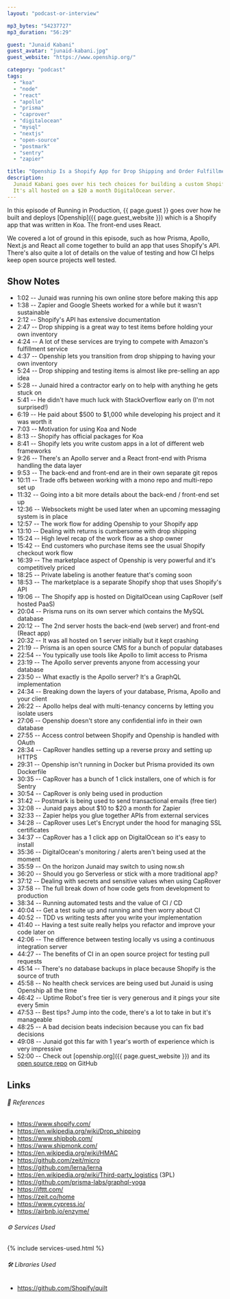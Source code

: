 ```yaml
---
layout: "podcast-or-interview"

mp3_bytes: "54237727"
mp3_duration: "56:29"

guest: "Junaid Kabani"
guest_avatar: "junaid-kabani.jpg"
guest_website: "https://www.openship.org/"

category: "podcast"
tags:
  - "koa"
  - "node"
  - "react"
  - "apollo"
  - "prisma"
  - "caprover"
  - "digitalocean"
  - "mysql"
  - "nextjs"
  - "open-source"
  - "postmark"
  - "sentry"
  - "zapier"

title: "Openship Is a Shopify App for Drop Shipping and Order Fulfillment"
description:
  Junaid Kabani goes over his tech choices for building a custom Shopify app.
  It's all hosted on a $20 a month DigitalOcean server.
---
```


In this episode of Running in Production, {{ page.guest }} goes over how he
built and deploys [Openship]({{ page.guest_website }}) which is a Shopify app
that was written in Koa. The front-end uses React.

We covered a lot of ground in this episode, such as how Prisma, Apollo, Next.js
and React all come together to build an app that uses Shopify's API. There's
also quite a lot of details on the value of testing and how CI helps keep open
source projects well tested.

## Show Notes

- 1:02 -- Junaid was running his own online store before making this app
- 1:38 -- Zapier and Google Sheets worked for a while but it wasn't sustainable
- 2:12 -- Shopify's API has extensive documentation
- 2:47 -- Drop shipping is a great way to test items before holding your own inventory
- 4:24 -- A lot of these services are trying to compete with Amazon's fulfillment service
- 4:37 -- Openship lets you transition from drop shipping to having your own inventory
- 5:24 -- Drop shipping and testing items is almost like pre-selling an app idea
- 5:28 -- Junaid hired a contractor early on to help with anything he gets stuck on
- 5:41 -- He didn't have much luck with StackOverflow early on (I'm not surprised!)
- 6:19 -- He paid about $500 to $1,000 while developing his project and it was worth it
- 7:03 -- Motivation for using Koa and Node
- 8:13 -- Shopify has official packages for Koa
- 8:41 -- Shopify lets you write custom apps in a lot of different web frameworks
- 9:26 -- There's an Apollo server and a React front-end with Prisma handling the data layer
- 9:53 -- The back-end and front-end are in their own separate git repos
- 10:11 -- Trade offs between working with a mono repo and multi-repo set up
- 11:32 -- Going into a bit more details about the back-end / front-end set up
- 12:36 -- Websockets might be used later when an upcoming messaging system is in place
- 12:57 -- The work flow for adding Openship to your Shopify app
- 13:10 -- Dealing with returns is cumbersome with drop shipping
- 15:24 -- High level recap of the work flow as a shop owner
- 15:42 -- End customers who purchase items see the usual Shopify checkout work flow
- 16:39 -- The marketplace aspect of Openship is very powerful and it's competitively priced
- 18:25 -- Private labeling is another feature that's coming soon
- 18:53 -- The marketplace is a separate Shopify shop that uses Shopify's API
- 19:06 -- The Shopify app is hosted on DigitalOcean using CapRover (self hosted PaaS)
- 20:04 -- Prisma runs on its own server which contains the MySQL database
- 20:12 -- The 2nd server hosts the back-end (web server) and front-end (React app)
- 20:32 -- It was all hosted on 1 server initially but it kept crashing
- 21:19 -- Prisma is an open source CMS for a bunch of popular databases
- 22:54 -- You typically use tools like Apollo to limit access to Prisma
- 23:19 -- The Apollo server prevents anyone from accessing your database
- 23:50 -- What exactly is the Apollo server? It's a GraphQL implementation
- 24:34 -- Breaking down the layers of your database, Prisma, Apollo and your client
- 26:22 -- Apollo helps deal with multi-tenancy concerns by letting you isolate users
- 27:06 -- Openship doesn't store any confidential info in their own database
- 27:55 -- Access control between Shopify and Openship is handled with OAuth
- 28:34 -- CapRover handles setting up a reverse proxy and setting up HTTPS
- 29:31 -- Openship isn't running in Docker but Prisma provided its own Dockerfile
- 30:35 -- CapRover has a bunch of 1 click installers, one of which is for Sentry
- 30:54 -- CapRover is only being used in production
- 31:42 -- Postmark is being used to send transactional emails (free tier)
- 32:08 -- Junaid pays about $10 to $20 a month for Zapier
- 32:33 -- Zapier helps you glue together APIs from external services
- 34:28 -- CapRover uses Let's Encrypt under the hood for managing SSL certificates
- 34:37 -- CapRover has a 1 click app on DigitalOcean so it's easy to install
- 35:36 -- DigitalOcean's monitoring / alerts aren't being used at the moment
- 35:59 -- On the horizon Junaid may switch to using now.sh
- 36:20 -- Should you go Serverless or stick with a more traditional app?
- 37:12 -- Dealing with secrets and sensitive values when using CapRover
- 37:58 -- The full break down of how code gets from development to production
- 38:34 -- Running automated tests and the value of CI / CD
- 40:04 -- Get a test suite up and running and then worry about CI
- 40:52 -- TDD vs writing tests after you write your implementation
- 41:40 -- Having a test suite really helps you refactor and improve your code later on
- 42:06 -- The difference between testing locally vs using a continuous integration server
- 44:27 -- The benefits of CI in an open source project for testing pull requests
- 45:14 -- There's no database backups in place because Shopify is the source of truth
- 45:58 -- No health check services are being used but Junaid is using Openship all the time
- 46:42 -- Uptime Robot's free tier is very generous and it pings your site every 5min
- 47:53 -- Best tips? Jump into the code, there's a lot to take in but it's manageable
- 48:25 -- A bad decision beats indecision because you can fix bad decisions
- 49:08 -- Junaid got this far with 1 year's worth of experience which is very impressive
- 52:00 -- Check out [openship.org]({{ page.guest_website }}) and its [open source repo](https://github.com/openshiporg/openship) on GitHub

## Links

###### 📄 References

- <https://www.shopify.com/>
- <https://en.wikipedia.org/wiki/Drop_shipping>
- <https://www.shipbob.com/>
- <https://www.shipmonk.com/>
- <https://en.wikipedia.org/wiki/HMAC>
- <https://github.com/zeit/micro>
- <https://github.com/lerna/lerna>
- <https://en.wikipedia.org/wiki/Third-party_logistics> (3PL)
- <https://github.com/prisma-labs/graphql-yoga>
- <https://ifttt.com/>
- <https://zeit.co/home>
- <https://www.cypress.io/>
- <https://airbnb.io/enzyme/>

###### ⚙️ Services Used

{% include services-used.html %}

###### 🛠 Libraries Used

- <https://github.com/Shopify/quilt>
